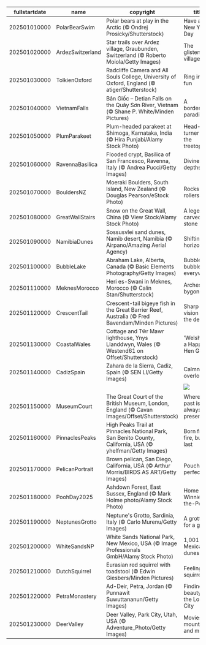 |fullstartdate|name|copyright|title|image|
|--|--|--|--|--|
202501010000|PolarBearSwim|Polar bears at play in the Arctic (© Ondrej Prosicky/Shutterstock)|Have an ice New Year's Day|![](/en-GB/2025/01/202501010000PolarBearSwim.jpg)|
202501020000|ArdezSwitzerland|Star trails over Ardez village, Graubunden, Switzerland (© Roberto Moiola/Getty Images)|The glistening village|![](/en-GB/2025/01/202501020000ArdezSwitzerland.jpg)|
202501030000|TolkienOxford|Radcliffe Camera and All Souls College, University of Oxford, England (© atiger/Shutterstock)|Ring in the fun|![](/en-GB/2025/01/202501030000TolkienOxford.jpg)|
202501040000|VietnamFalls|Bản Giốc – Detian Falls on the Quây Sơn River, Vietnam (© Shane P. White/Minden Pictures)|A borderline paradise|![](/en-GB/2025/01/202501040000VietnamFalls.jpg)|
202501050000|PlumParakeet|Plum-headed parakeet at Shimoga, Karnataka, India (© Hira Punjabi/Alamy Stock Photo)|Head-turner on the treetops|![](/en-GB/2025/01/202501050000PlumParakeet.jpg)|
202501060000|RavennaBasilica|Flooded crypt, Basilica of San Francesco, Ravenna, Italy (© Andrea Pucci/Getty Images)|Divine depths|![](/en-GB/2025/01/202501060000RavennaBasilica.jpg)|
202501070000|BouldersNZ|Moeraki Boulders, South Island, New Zealand (© Douglas Pearson/eStock Photo)|Rocks and rollers|![](/en-GB/2025/01/202501070000BouldersNZ.jpg)|
202501080000|GreatWallStairs|Snow on the Great Wall, China (© View Stock/Alamy Stock Photo)|A legend carved in stone|![](/en-GB/2025/01/202501080000GreatWallStairs.jpg)|
202501090000|NamibiaDunes|Sossusvlei sand dunes, Namib desert, Namibia (© Airpano/Amazing Aerial Agency)|Shifting horizons|![](/en-GB/2025/01/202501090000NamibiaDunes.jpg)|
202501100000|BubbleLake|Abraham Lake, Alberta, Canada (© Basic Elements Photography/Getty Images)|Bubbles, bubbles everywhere|![](/en-GB/2025/01/202501100000BubbleLake.jpg)|
202501110000|MeknesMorocco|Heri es-Swani in Meknes, Morocco (© Calin Stan/Shutterstock)|Arches of a bygone era|![](/en-GB/2025/01/202501110000MeknesMorocco.jpg)|
202501120000|CrescentTail|Crescent-tail bigeye fish in the Great Barrier Reef, Australia (© Fred Bavendam/Minden Pictures)|Sharp vision in the depths|![](/en-GB/2025/01/202501120000CrescentTail.jpg)|
202501130000|CoastalWales|Cottage and Tŵr Mawr lighthouse, Ynys Llanddwyn, Wales (© Westend61 on Offset/Shutterstock)|'Welsh' you a Happy Hen Galan!|![](/en-GB/2025/01/202501130000CoastalWales.jpg)|
202501140000|CadizSpain|Zahara de la Sierra, Cadiz, Spain (© SEN LI/Getty Images)|Calmness overload|![](/en-GB/2025/01/202501140000CadizSpain.jpg)|
||||![](/en-GB/2025/01/.jpg)|
202501150000|MuseumCourt|The Great Court of the British Museum, London, England (© Cavan Images/Offset/Shutterstock)|Where the past is always present|![](/en-GB/2025/01/202501150000MuseumCourt.jpg)|
202501160000|PinnaclesPeaks|High Peaks Trail at Pinnacles National Park, San Benito County, California, USA (© yhelfman/Getty Images)|Born from fire, built to last|![](/en-GB/2025/01/202501160000PinnaclesPeaks.jpg)|
202501170000|PelicanPortrait|Brown pelican, San Diego, California, USA (© Arthur Morris/BIRDS AS ART/Getty Images)|Pouch perfect|![](/en-GB/2025/01/202501170000PelicanPortrait.jpg)|
202501180000|PoohDay2025|Ashdown Forest, East Sussex, England (© Mark Holme photo/Alamy Stock Photo)|Home of Winnie-the-Pooh|![](/en-GB/2025/01/202501180000PoohDay2025.jpg)|
202501190000|NeptunesGrotto|Neptune's Grotto, Sardinia, Italy (© Carlo Murenu/Getty Images)|A grotto fit for a god|![](/en-GB/2025/01/202501190000NeptunesGrotto.jpg)|
202501200000|WhiteSandsNP|White Sands National Park, New Mexico, USA (© Image Professionals GmbH/Alamy Stock Photo)|1,001 Mexican dunes|![](/en-GB/2025/01/202501200000WhiteSandsNP.jpg)|
202501210000|DutchSquirrel|Eurasian red squirrel with toadstool (© Edwin Giesbers/Minden Pictures)|Feeling squirrely?|![](/en-GB/2025/01/202501210000DutchSquirrel.jpg)|
202501220000|PetraMonastery|Ad-Deir, Petra, Jordan (© Punnawit Suwuttananun/Getty Images)|Finding beauty in the Lost City|![](/en-GB/2025/01/202501220000PetraMonastery.jpg)|
202501230000|DeerValley|Deer Valley, Park City, Utah, USA (© Adventure_Photo/Getty Images)|Movies, mountains and magic|![](/en-GB/2025/01/202501230000DeerValley.jpg)|
